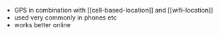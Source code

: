- GPS in combination with [[cell-based-location]] and [[wifi-location]]
- used very commonly in phones etc
- works better online